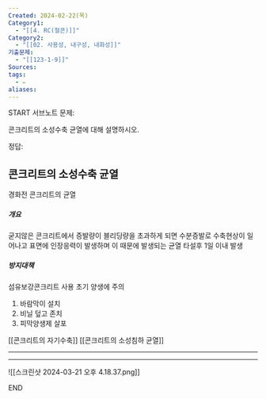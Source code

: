 ```yaml
---
Created: 2024-02-22(목)
Category1:
  - "[[4. RC(철콘)]]"
Category2:
  - "[[02. 사용성, 내구성, 내화성]]"
기출문제:
  - "[[123-1-9]]"
Sources: 
tags:
  - ✏️
aliases:
---
```

START
서브노트
문제:  

콘크리트의 소성수축 균열에 대해 설명하시오.

정답: 
## 콘크리트의 소성수축 균열 

경화전 콘크리트의 균열
##### 개요
굳지않은 콘크리트에서 증발량이 블리딩량을 초과하게 되면 수분증발로 수축현상이 일어나고 표면에 인장응력이 발생하며 이 때문에 발생되는 균열
타설후 1일 이내 발생
##### 방지대책
섬유보강콘크리트 사용
초기 양생에 주의
1. 바람막이 설치
2. 비닐 덮고 존치
3. 피막양생제 살포

[[콘크리트의 자기수축]]
[[콘크리트의 소성침하 균열]]

***
***

![[스크린샷 2024-03-21 오후 4.18.37.png]]
<!--ID: 1687677737616-->
END

